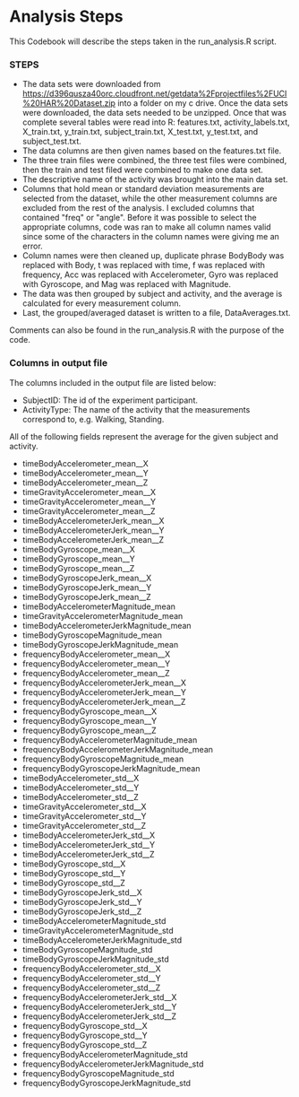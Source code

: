 # Analysis Steps

This Codebook will describe the steps taken in the run_analysis.R script.  

### STEPS
- The data sets were downloaded from https://d396qusza40orc.cloudfront.net/getdata%2Fprojectfiles%2FUCI%20HAR%20Dataset.zip into a folder on my c drive.
Once the data sets were downloaded, the data sets needed to be unzipped.  Once that was complete several tables were read into R: features.txt, activity_labels.txt, X_train.txt, y_train.txt, subject_train.txt, X_test.txt, y_test.txt, and subject_test.txt. 
- The data columns are then given names based on the features.txt file.
- The three train files were combined, the three test files were combined, then the train and test filed were combined to make one data set. 
- The descriptive name of the activity was brought into the main data set.
- Columns that hold mean or standard deviation measurements are selected from the dataset, while the other measurement columns are excluded from the rest of the analysis. I excluded columns that contained "freq" or "angle". Before it was possible to select the appropriate columns, code was ran to make all column names valid since some of the characters in the column names were giving me an error.
- Column names were then cleaned up, duplicate phrase BodyBody was replaced with Body, t was replaced with time, f was replaced with frequency, Acc was replaced with Accelerometer, Gyro was replaced with Gyroscope, and Mag was replaced with Magnitude.
- The data was then grouped by subject and activity, and the average is calculated for every measurement column.
- Last, the grouped/averaged dataset is written to a file, DataAverages.txt.

Comments can also be found in the run_analysis.R with the purpose of the code.

### Columns in output file

The columns included in the output file are listed below:
- SubjectID: The id of the experiment participant.
- ActivityType: The name of the activity that the measurements correspond to, e.g. Walking, Standing.

All of the following fields represent the average for the given subject and activity.
- timeBodyAccelerometer_mean__X
- timeBodyAccelerometer_mean__Y
- timeBodyAccelerometer_mean__Z
- timeGravityAccelerometer_mean__X
- timeGravityAccelerometer_mean__Y
- timeGravityAccelerometer_mean__Z
- timeBodyAccelerometerJerk_mean__X
- timeBodyAccelerometerJerk_mean__Y
- timeBodyAccelerometerJerk_mean__Z
- timeBodyGyroscope_mean__X
- timeBodyGyroscope_mean__Y
- timeBodyGyroscope_mean__Z
- timeBodyGyroscopeJerk_mean__X
- timeBodyGyroscopeJerk_mean__Y
- timeBodyGyroscopeJerk_mean__Z
- timeBodyAccelerometerMagnitude_mean
- timeGravityAccelerometerMagnitude_mean
- timeBodyAccelerometerJerkMagnitude_mean
- timeBodyGyroscopeMagnitude_mean
- timeBodyGyroscopeJerkMagnitude_mean
- frequencyBodyAccelerometer_mean__X
- frequencyBodyAccelerometer_mean__Y
- frequencyBodyAccelerometer_mean__Z
- frequencyBodyAccelerometerJerk_mean__X
- frequencyBodyAccelerometerJerk_mean__Y
- frequencyBodyAccelerometerJerk_mean__Z
- frequencyBodyGyroscope_mean__X
- frequencyBodyGyroscope_mean__Y
- frequencyBodyGyroscope_mean__Z
- frequencyBodyAccelerometerMagnitude_mean
- frequencyBodyAccelerometerJerkMagnitude_mean
- frequencyBodyGyroscopeMagnitude_mean
- frequencyBodyGyroscopeJerkMagnitude_mean
- timeBodyAccelerometer_std__X
- timeBodyAccelerometer_std__Y
- timeBodyAccelerometer_std__Z
- timeGravityAccelerometer_std__X
- timeGravityAccelerometer_std__Y
- timeGravityAccelerometer_std__Z
- timeBodyAccelerometerJerk_std__X
- timeBodyAccelerometerJerk_std__Y
- timeBodyAccelerometerJerk_std__Z
- timeBodyGyroscope_std__X
- timeBodyGyroscope_std__Y
- timeBodyGyroscope_std__Z
- timeBodyGyroscopeJerk_std__X
- timeBodyGyroscopeJerk_std__Y
- timeBodyGyroscopeJerk_std__Z
- timeBodyAccelerometerMagnitude_std
- timeGravityAccelerometerMagnitude_std
- timeBodyAccelerometerJerkMagnitude_std
- timeBodyGyroscopeMagnitude_std
- timeBodyGyroscopeJerkMagnitude_std
- frequencyBodyAccelerometer_std__X
- frequencyBodyAccelerometer_std__Y
- frequencyBodyAccelerometer_std__Z
- frequencyBodyAccelerometerJerk_std__X
- frequencyBodyAccelerometerJerk_std__Y
- frequencyBodyAccelerometerJerk_std__Z
- frequencyBodyGyroscope_std__X
- frequencyBodyGyroscope_std__Y
- frequencyBodyGyroscope_std__Z
- frequencyBodyAccelerometerMagnitude_std
- frequencyBodyAccelerometerJerkMagnitude_std
- frequencyBodyGyroscopeMagnitude_std
- frequencyBodyGyroscopeJerkMagnitude_std
